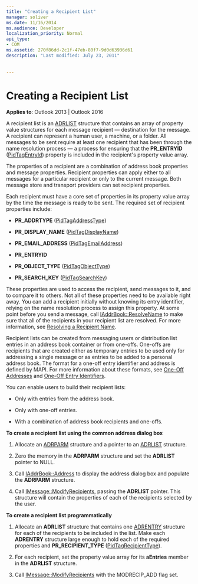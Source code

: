 ```yaml
---
title: "Creating a Recipient List"
manager: soliver
ms.date: 11/16/2014
ms.audience: Developer
localization_priority: Normal
api_type:
- COM
ms.assetid: 270f86dd-2c1f-47eb-80f7-9d0d63936d61
description: "Last modified: July 23, 2011"
 
 
---
```


# Creating a Recipient List

  
  
**Applies to**: Outlook 2013 | Outlook 2016 
  
A recipient list is an [ADRLIST](adrlist.md) structure that contains an array of property value structures for each message recipient — destination for the message. A recipient can represent a human user, a machine, or a folder. All messages to be sent require at least one recipient that has been through the name resolution process — a process for ensuring that the **PR_ENTRYID** ([PidTagEntryId](pidtagentryid-canonical-property.md)) property is included in the recipient's property value array. 
  
The properties of a recipient are a combination of address book properties and message properties. Recipient properties can apply either to all messages for a particular recipient or only to the current message. Both message store and transport providers can set recipient properties. 
  
Each recipient must have a core set of properties in its property value array by the time the message is ready to be sent. The required set of recipient properties include:
  
- **PR_ADDRTYPE** ([PidTagAddressType](pidtagaddresstype-canonical-property.md)) 
    
- **PR_DISPLAY_NAME** ([PidTagDisplayName](pidtagdisplayname-canonical-property.md)) 
    
- **PR_EMAIL_ADDRESS** ([PidTagEmailAddress](pidtagemailaddress-canonical-property.md)) 
    
- **PR_ENTRYID**
    
- **PR_OBJECT_TYPE** ([PidTagObjectType](pidtagobjecttype-canonical-property.md)) 
    
- **PR_SEARCH_KEY** ([PidTagSearchKey](pidtagsearchkey-canonical-property.md)) 
    
These properties are used to access the recipient, send messages to it, and to compare it to others. Not all of these properties need to be available right away. You can add a recipient initially without knowing its entry identifier, relying on the name resolution process to assign this property. At some point before you send a message, call [IAddrBook::ResolveName](iaddrbook-resolvename.md) to make sure that all of the recipients in your recipient list are resolved. For more information, see [Resolving a Recipient Name](resolving-a-recipient-name.md).
  
Recipient lists can be created from messaging users or distribution list entries in an address book container or from one-offs. One-offs are recipients that are created either as temporary entries to be used only for addressing a single message or as entries to be added to a personal address book. The format for a one-off entry identifier and address is defined by MAPI. For more information about these formats, see [One-Off Addresses](one-off-addresses.md) and [One-Off Entry Identifiers](one-off-entry-identifiers.md).
  
You can enable users to build their recipient lists:
  
- Only with entries from the address book.
    
- Only with one-off entries.
    
- With a combination of address book recipients and one-offs.
    
 **To create a recipient list using the common address dialog box**
  
1. Allocate an [ADRPARM](adrparm.md) structure and a pointer to an [ADRLIST](adrlist.md) structure. 
    
2. Zero the memory in the **ADRPARM** structure and set the **ADRLIST** pointer to NULL. 
    
3. Call [IAddrBook::Address](iaddrbook-address.md) to display the address dialog box and populate the **ADRPARM** structure. 
    
4. Call [IMessage::ModifyRecipients](imessage-modifyrecipients.md), passing the **ADRLIST** pointer. This structure will contain the properties of each of the recipients selected by the user. 
    
 **To create a recipient list programmatically**
  
1. Allocate an **ADRLIST** structure that contains one [ADRENTRY](adrentry.md) structure for each of the recipients to be included in the list. Make each **ADRENTRY** structure large enough to hold each of the required properties and **PR_RECIPIENT_TYPE** ([PidTagRecipientType](pidtagrecipienttype-canonical-property.md)).
    
2. For each recipient, set the property value array for its **aEntries** member in the **ADRLIST** structure. 
    
3. Call [IMessage::ModifyRecipients](imessage-modifyrecipients.md) with the MODRECIP_ADD flag set. 
    

